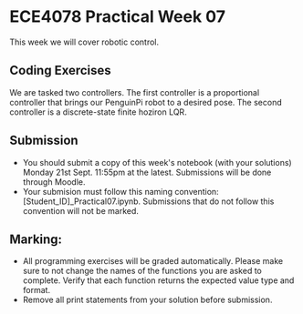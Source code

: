 # ECE4078 Practical Week 07

This week we will cover robotic control.

## Coding Exercises

We are tasked two controllers. The first controller is a proportional controller that brings our PenguinPi robot to a desired pose. The second controller is a discrete-state finite hoziron LQR.


## Submission

- You should submit a copy of this week's notebook (with your solutions) Monday 21st Sept. 11:55pm at the latest. Submissions will be done through Moodle.
- Your submision must follow this naming convention: [Student_ID]_Practical07.ipynb. Submissions that do not follow this convention will not be marked.


## Marking:
- All programming exercises will be graded automatically. Please make sure to not change the names of the functions you are asked to complete. Verify that each function returns the expected value type and format.
- Remove all print statements from your solution before submission.
